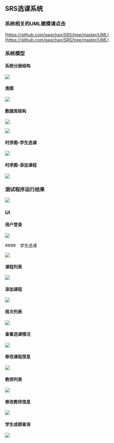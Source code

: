 ## SRS选课系统

### 系统相关的UML建模请点击
[https://github.com/gagchan/SRS/tree/master/UML](https://github.com/gagchan/SRS/tree/master/UML)


### 系统模型

#### 系统分层结构

![](https://github.com/gagchan/SRS/blob/master/capture/projectStructure.png)

#### 类图

![](https://github.com/DuanJiashuai/SRS-project/blob/master/pic/%E7%B3%BB%E7%BB%9F%E6%A8%A1%E5%9E%8B/%E7%B1%BB%E5%9B%BE.pdf_1.jpg)

#### 数据库结构

![](https://github.com/DuanJiashuai/SRS-project/blob/master/pic/%E7%B3%BB%E7%BB%9F%E6%A8%A1%E5%9E%8B/%E6%95%B0%E6%8D%AE%E5%BA%93%E7%BB%93%E6%9E%84_1.jpg)

![](https://github.com/DuanJiashuai/SRS-project/blob/master/pic/%E7%B3%BB%E7%BB%9F%E6%A8%A1%E5%9E%8B/%E6%95%B0%E6%8D%AE%E5%BA%93%E7%BB%93%E6%9E%84_2.jpg)

#### 时序图-学生选课

![](https://github.com/DuanJiashuai/SRS-project/blob/master/pic/%E7%B3%BB%E7%BB%9F%E6%A8%A1%E5%9E%8B/Visio-%E9%80%89%E8%AF%BE%E6%97%B6%E5%BA%8F%E5%9B%BE.pdf_1.jpg)

#### 时序图-添加课程

![](https://github.com/DuanJiashuai/SRS-project/blob/master/pic/%E7%B3%BB%E7%BB%9F%E6%A8%A1%E5%9E%8B/Visio-%E6%B7%BB%E5%8A%A0%E8%AF%BE%E7%A8%8B.pdf_1.jpg)

### 测试程序运行结果

![](https://github.com/DuanJiashuai/SRS-project/blob/master/pic/UI/%E6%B5%8B%E8%AF%95%E7%A8%8B%E5%BA%8F%E8%BF%90%E8%A1%8C%E7%BB%93%E6%9E%9C.jpg)

### UI

#### 用户登录

![](https://github.com/DuanJiashuai/SRS-project/blob/master/pic/UI/%E7%99%BB%E5%BD%95.jpg)

####　学生选课

![](https://github.com/DuanJiashuai/SRS-project/blob/master/pic/UI/%E9%80%89%E8%AF%BE.jpg)

#### 课程列表

![](https://github.com/DuanJiashuai/SRS-project/blob/master/pic/UI/%E8%AF%BE%E7%A8%8B%E5%88%97%E8%A1%A8.jpg)

#### 添加课程

![](https://github.com/DuanJiashuai/SRS-project/blob/master/pic/UI/%E6%B7%BB%E5%8A%A0%E8%AF%BE%E7%A8%8B.jpg)

#### 班次列表

![](https://github.com/DuanJiashuai/SRS-project/blob/master/pic/UI/%E7%8F%AD%E6%AC%A1%E5%88%97%E8%A1%A8.jpg)

#### 查看选课情况

![](https://github.com/DuanJiashuai/SRS-project/blob/master/pic/UI/%E9%80%89%E8%AF%BE%E6%83%85%E5%86%B5%E6%9F%A5%E8%AF%A2.jpg)

#### 修改课程信息

![](https://github.com/DuanJiashuai/SRS-project/blob/master/pic/UI/%E4%BF%AE%E6%94%B9%E8%AF%BE%E7%A8%8B%E4%BF%A1%E6%81%AF.jpg)

#### 教师列表

![](https://github.com/DuanJiashuai/SRS-project/blob/master/pic/UI/%E6%95%99%E5%B8%88%E5%88%97%E8%A1%A8.jpg)

#### 修改教师信息

![](https://github.com/DuanJiashuai/SRS-project/blob/master/pic/UI/%E4%BF%AE%E6%94%B9%E6%95%99%E5%B8%88%E4%BF%A1%E6%81%AF.jpg)

#### 学生成绩查询

![](https://github.com/DuanJiashuai/SRS-project/blob/master/pic/UI/%E5%AD%A6%E7%94%9F%E6%88%90%E7%BB%A9%E6%9F%A5%E8%AF%A2.jpg)
